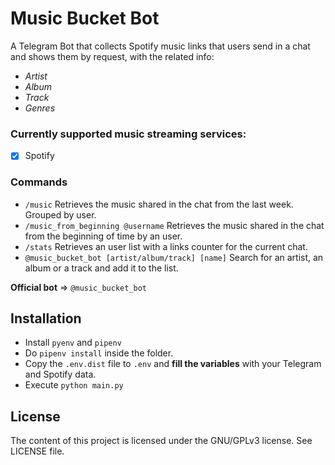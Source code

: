 # Music Bucket Bot

A Telegram Bot that collects Spotify music links that users send in a chat and shows them by request, 
with the related info:
- *Artist*
- *Album*
- *Track*
- *Genres*

### Currently supported music streaming services:
- [x] Spotify

### Commands
- ```/music``` Retrieves the music shared in the chat from the last week. Grouped by user.
- ```/music_from_beginning @username``` Retrieves the music shared in the chat from the beginning of time by an user.
- ```/stats``` Retrieves an user list with a links counter for the current chat.
- ```@music_bucket_bot [artist/album/track] [name]``` Search for an artist, an album or a track and add it to the list.


**Official bot** => ```@music_bucket_bot```

## Installation
- Install ```pyenv``` and ```pipenv```
- Do ```pipenv install``` inside the folder.
- Copy the ```.env.dist``` file to ```.env``` and **fill the variables** with your Telegram and Spotify data.
- Execute ```python main.py```

## License
The content of this project is licensed under the GNU/GPLv3 license. See LICENSE file.
